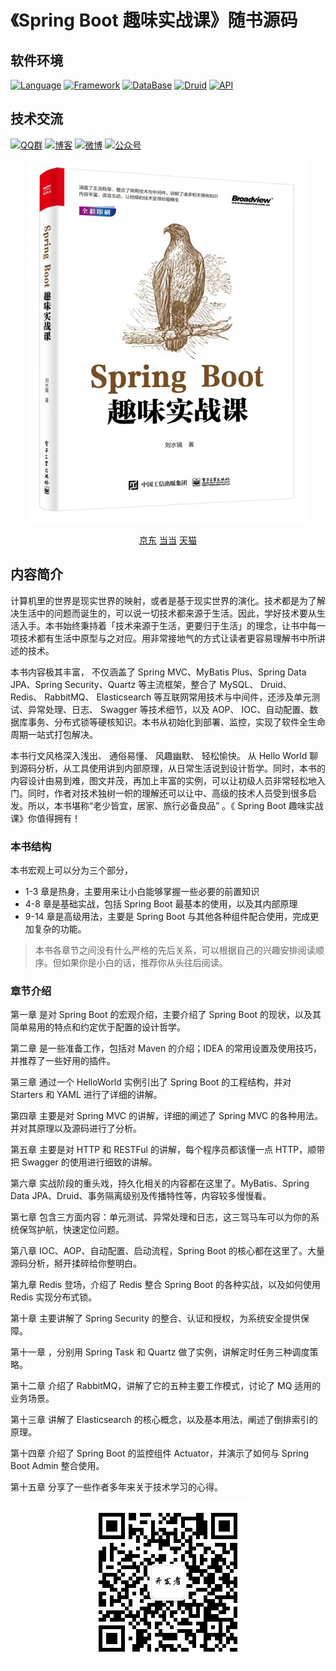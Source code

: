# 《Spring Boot 趣味实战课》随书源码

## 软件环境
[![Language](https://img.shields.io/badge/Language-Java_8-007396?color=orange&logo=java)](https://github.com/liushuijinger/spring-boot-book)
[![Framework](https://img.shields.io/badge/Framework-Spring_Boot_2.4.0-6DB33F?logo=spring)](https://github.com/liushuijinger/spring-boot-book)
[![DataBase](https://img.shields.io/badge/DataBase-MySQL-4479A1?logo=MySQL)](https://github.com/liushuijinger/spring-boot-book)
[![Druid](https://img.shields.io/badge/Pool-Druid-29F1FB?logo=Apache-Druid)](https://github.com/liushuijinger/spring-boot-book)
[![API](https://img.shields.io/badge/API-Swagger_2.8.0-85EA2D?logo=swagger)](https://github.com/liushuijinger/spring-boot-book)


## 技术交流
[![QQ群](https://img.shields.io/badge/QQ群-168965372-20B8E5?logo=Tencent-QQ&style=flat)](https://jq.qq.com/?_wv=1027&k=0UCkec2u)
[![博客](https://img.shields.io/badge/博客-我的博客-21759B?style=flat)](https://liushuijinger.blog.csdn.net)
[![微博](https://img.shields.io/badge/微博-@水镜不酷-E6162D?logo=Sina-Weibo&lstyle=flat)](https://weibo.com/liushuijinger)
[![公众号](https://img.shields.io/badge/公众号-做个开发者-07C160?logo=WeChat&lstyle=flat)](https://mp.weixin.qq.com/s/7Q9vb5R7chugkQ39kH6wqw)


<div align=center>
    <a href="https://item.jd.com/13724304.html">
        <img src="https://github.com/liushuijinger/spring-boot-book/blob/master/static/%E5%B0%81%E9%9D%A2.jpg?raw=true" width="450">
    </a>
</div>
<p align="center">
    <a href="https://item.jd.com/13724304.html">京东</a>
    <a href="http://product.dangdang.com/29397296.html">当当</a>
    <a href="https://detail.tmall.com/item.htm?id=673648646503">天猫</a>
</p>

## 内容简介

计算机里的世界是现实世界的映射，或者是基于现实世界的演化。技术都是为了解决生活中的问题而诞生的，可以说一切技术都来源于生活。因此，学好技术要从生活入手。本书始终秉持着「技术来源于生活，更要归于生活」的理念，让书中每一项技术都有生活中原型与之对应。用非常接地气的方式让读者更容易理解书中所讲述的技术。

本书内容极其丰富， 不仅涵盖了 Spring MVC、MyBatis Plus、Spring Data JPA、Spring Security、Quartz 等主流框架，整合了 MySQL、 Druid、 Redis、 RabbitMQ、 Elasticsearch 等互联网常用技术与中间件，还涉及单元测试、异常处理、日志、 Swagger 等技术细节，以及 AOP、 IOC、自动配置、数据库事务、分布式锁等硬核知识。本书从初始化到部署、监控，实现了软件全生命周期一站式打包解决。

本书行文风格深入浅出、 通俗易懂、 风趣幽默、 轻松愉快。 从 Hello World 聊到源码分析，从工具使用讲到内部原理，从日常生活说到设计哲学。同时，本书的内容设计由易到难，图文并茂，再加上丰富的实例，可以让初级人员非常轻松地入门。同时，作者对技术独树一帜的理解还可以让中、高级的技术人员受到很多启发。所以，本书堪称“老少皆宜，居家、旅行必备良品” 。《 Spring Boot 趣味实战课》你值得拥有！

### 本书结构

本书宏观上可以分为三个部分，

- 1-3 章是热身，主要用来让小白能够掌握一些必要的前置知识
- 4-8 章是基础实战，包括 Spring Boot 最基本的使用，以及其内部原理
- 9-14 章是高级用法，主要是 Spring Boot 与其他各种组件配合使用，完成更加复杂的功能。

> 本书各章节之间没有什么严格的先后关系，可以根据自己的兴趣安排阅读顺序。但如果你是小白的话，推荐你从头往后阅读。



### 章节介绍

第一章 是对 Spring Boot 的宏观介绍，主要介绍了 Spring Boot 的现状，以及其简单易用的特点和约定优于配置的设计哲学。

第二章 是一些准备工作，包括对 Maven 的介绍；IDEA 的常用设置及使用技巧，并推荐了一些好用的插件。

第三章 通过一个 HelloWorld 实例引出了 Spring Boot 的工程结构，并对 Starters 和 YAML 进行了详细的讲解。

第四章 主要是对 Spring MVC 的讲解，详细的阐述了 Spring MVC 的各种用法。并对其原理以及源码进行了分析。

第五章 主要是对 HTTP 和 RESTFul 的讲解，每个程序员都该懂一点 HTTP，顺带把 Swagger 的使用进行细致的讲解。

第六章 实战阶段的重头戏，持久化相关的内容都在这里了。MyBatis、Spring Data JPA、Druid、事务隔离级别及传播特性等，内容较多慢慢看。

第七章 包含三方面内容：单元测试、异常处理和日志，这三驾马车可以为你的系统保驾护航，快速定位问题。

第八章 IOC、AOP、自动配置、启动流程，Spring Boot 的核心都在这里了。大量源码分析，掰开揉碎给你整明白。

第九章 Redis 登场，介绍了 Redis 整合 Spring Boot 的各种实战，以及如何使用 Redis 实现分布式锁。

第十章 主要讲解了 Spring Security 的整合、认证和授权，为系统安全提供保障。

第十一章 ，分别用 Spring Task 和 Quartz 做了实例，讲解定时任务三种调度策略。

第十二章 介绍了 RabbitMQ，讲解了它的五种主要工作模式，讨论了 MQ 适用的业务场景。

第十三章 讲解了 Elasticsearch 的核心概念，以及基本用法，阐述了倒排索引的原理。

第十四章 介绍了 Spring Boot 的监控组件 Actuator，并演示了如何与 Spring Boot Admin 整合使用。

第十五章 分享了一些作者多年来关于技术学习的心得。

<div align=center>
<img src="https://github.com/liushuijinger/spring-boot-book/blob/master/static/%E5%85%AC%E4%BC%97%E5%8F%B7.jpg?raw=true">
</div>

